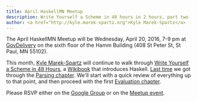```yaml
---
title: April HaskellMN Meetup
description: Write Yourself a Scheme in 48 hours in 2 hours, part two
author: <a href="http://kyle.marek-spartz.org">Kyle Marek-Spartz</a>
---
```


The April HaskellMN Meetup will be Wednesday, April 20,
2016, 7-9 pm at [GovDelivery](https://www.govdelivery.com/) on the
sixth floor of the Hamm Building (408 St Peter St, St Paul, MN 55102).

This month, [Kyle Marek-Spartz](http://kyle.marek-spartz.org) will continue to walk
through [Write Yourself a Scheme in 48
Hours](https://en.wikibooks.org/wiki/Write_Yourself_a_Scheme_in_48_Hours), a
[Wikibook](https://en.wikibooks.org/wiki/Main_Page) that introduces Haskell. [Last time](http://www.haskellmn.org/posts/2016-02-11-february-haskellmn-meetup.html) we got through the [Parsing chapter](https://en.wikibooks.org/wiki/Write_Yourself_a_Scheme_in_48_Hours/Parsing). We'll start with a quick review of everything up to that point, and then proceed with the first [Evaluation chapter](https://en.wikibooks.org/wiki/Write_Yourself_a_Scheme_in_48_Hours/Evaluation,_Part_1).

Please RSVP either on the
[Google Group](https://groups.google.com/forum/#!forum/haskellmn)
or on the
[Meetup event](https://www.meetup.com/HaskellMN/events/230045233/).
